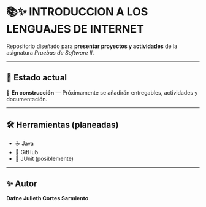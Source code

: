 
# 📚✨ INTRODUCCION A LOS LENGUAJES DE INTERNET
Repositorio diseñado para **presentar proyectos y actividades** de la asignatura _Pruebas de Software II_.  

---

## 📅 Estado actual
🚧 **En construcción** — Próximamente se añadirán entregables, actividades y documentación.

---

## 🛠 Herramientas (planeadas)
- ☕ Java  
- 🐙 GitHub  
- 🧪 JUnit (posiblemente)

---

## ✨ Autor
**Dafne Julieth Cortes Sarmiento**  
